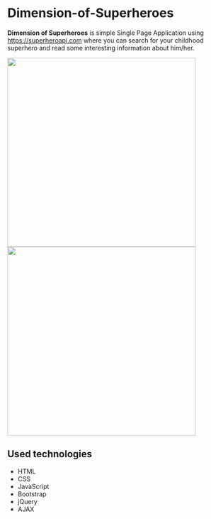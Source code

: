 # Dimension-of-Superheroes
**Dimension of Superheroes** is simple Single Page Application using https://superheroapi.com where you can search for your childhood superhero and read some interesting information about him/her.

<img src="https://i.postimg.cc/brhrPjL0/Screenshot-4.jpg" width="425"/> <img src="https://i.postimg.cc/bJYVBGf1/Screenshot-3.jpg" width="425"/> 

## Used technologies
- HTML
- CSS
- JavaScript
- Bootstrap
- jQuery
- AJAX

